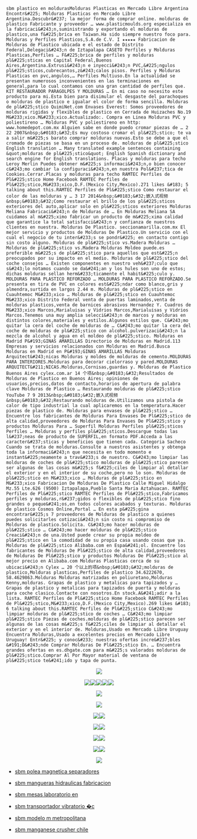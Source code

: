 
```
sbm plastico en moldurasMolduras Plasticas en Mercado Libre Argentina Encontr&#225; Molduras Plasticas en Mercado Libre Argentina.Descubr&#237; la mejor forma de comprar online. molduras de plastico Fabricante y proveedor … www.plasticmoulds.org especializa en la fabricaci&#243;n,suministrando y exportando el molduras de plastico,una f&#225;brica en Taiwan.Ha sido siempre nuestro foco para. Molduras y Perfiles Plasticos,S.A.de C.V. I ★★★★★ Fabricacion de Molduras de Plastico ubicada e el estado de Distrito Federal,Delegaci&#243;n de Iztapalapa CASETO Perfiles y Molduras Plasticas,Perfiles … F&#225;brica de perfiles y molduras pl&#225;sticas en Capital Federal,Buenos Aires,Argentina.Extrusi&#243;n e inyecci&#243;n PVC,&#225;ngulos pl&#225;sticos,cubrecantos,z&#243;calos pisos. Perfiles y Molduras Plasticas en pvc,angulos,… Perfiles Multiuso.En la actualidad se presentan numerosos inconvenientes en las terminaciones en general,para lo cual contamos con una gran cantidad de perfiles que. KIT RESTAURADOR PARAGOLPES Y MOLDURAS … En mi caso no necesito este producto para mi.Esta bien para disimular el desgaste del parachoques o molduras de plastico e igualar el color de forma sencilla. Molduras de pl&#225;stico QuimiNet.com Envases Everest: Somos proveedores de molduras rigidas y flexibles de plastico en Cerrada de Huizaches No.19 M&#233;xico.M&#233;xico.Actualizado:. Compra en Linea Molduras PVC y poliestireno … Molduras PVC y poliestireno en http: www.homedepot.com.mx Alguien sabe en donde puedo cromar piezas de … 2 22 2007&nbsp;&#0183;&#32;Es muy costoso cromar el pl&#225;stico; te va a salir m&#225;s barato comprar molduras nuevas.Esto se debe a que el cromado de piezas se basa en un proceso de. molduras de pl&#225;stico English translation … Many translated example sentences containing &quot;molduras de pl&#225;stico&quot; English Spanish dictionary and search engine for English translations. Placas y molduras para techo Leroy Merlin Puedes obtener m&#225;s informaci&#243;n,o bien conocer c&#243;mo cambiar la configuraci&#243;n,en nuestra Pol&#237;tica de Cookies.Cerrar.Placas y molduras para techo RAMTEC Perfiles de Pl&#225;stico Home Facebook RAMTEC Perfiles de Pl&#225;stico,M&#233;xico,D.F.(Mexico City,Mexico).271 likes &#183; 5 talking about this.RAMTEC Perfiles de Pl&#225;stico Como restaurar el color de las molduras y … 3 17 2014&nbsp;&#0183;&#32;嵌入式视频&nbsp;&#0183;&#32;Como restaurar el brillo de los pl&#225;sticos exteriores del auto,aplicar solo en pl&#225;sticos exteriores Molduras Meliana Fabricaci&#243;n de Molduras de … En Molduras Meliana SA cuidamos al m&#225;ximo fabricar un producto de m&#225;xima calidad que garantice la total satisfacci&#243;n y confianza de nuestros clientes en nuestra. Molduras De Plastico. seccionamarilla.com.mx El mejor servicio y productos de Molduras De Plastico.Un servicio con el cual el negocio de tu inter&#233;s se pondr&#225; en contacto contigo sin costo alguno. Molduras de pl&#225;stico vs.Madera Molduras … Molduras de pl&#225;stico vs.Madera Molduras Moldeo puede.es preferible m&#225;s de pl&#225;stico para aquellos que est&#225;n preocupados por su impacto en el medio. Molduras de pl&#225;stico del coche consejos … Existen componentes en nuestro veh&#237;culo que s&#243;lo notamos cuando se da&#241;an y los hules son uno de estos; dichas molduras sellan herm&#233;ticamente el habit&#225;culo y. MOLDURAS PARA PLASTICO REFORZADO … MOLDURAS PARA PLASTICO REFORZADO.Se presenta en tira de PVC en colores est&#225;ndar como blanco,gris y almendra,surtida en largos 2.44 m. Molduras de pl&#225;stico en Cuauhtemoc M&#233;xico … Molduras de pl&#225;stico en Cuauhtemoc M&#233;xico Distrito Federal venta de puertas laminados,venta de molduras plasticos,venta de barnices abrasivos Hernandez Y. Cuadros de M&#233;xico Marcos,Marialuisas y Vidrios Marcos,Marialuisas y Vidrios Marcos.Tenemos una muy amplia selecci&#243;n de marcos y molduras en distintos colores,materiales y estilos.Algunos estilos que. C&#243;mo quitar la cera del coche de molduras de … C&#243;mo quitar la cera del coche de molduras de pl&#225;stico con alcohol.pulverizaci&#243;n la mezcla de alcohol y agua en el moldeo de pl&#225;stico. Molduras en Madrid P&#193;GINAS AMARILLAS Directorio de Molduras en Madrid.113 Empresas y servicios relacionados con Molduras en Madrid.Busca Molduras en Madrid en P&#193;GINAS AMARILLAS Molduras Arquitect&#243;nicas Molduras y moldes de molduras de cemento.MOLDURAS PARA INTERIORES.Molduras para decorar cielorraso y pared.MOLDURAS ARQUITECT&#211;NICAS.Molduras,Cornisas,guardas y. Molduras de Plastico Buenos Aires cylex.com.ar 14 个项&nbsp;&#0183;&#32;Resultados de Molduras de Plastico en Buenos Aires; opiniones de usuarios,precios,datos de contacto,horarios de apertura de palabra clave Molduras de Plastico … Restaurando molduras de pl&#225;stico YouTube 7 9 2013&nbsp;&#0183;&#32;嵌入式视频&nbsp;&#0183;&#32;Restaurando molduras de.Utilizamos una pistola de calor de tipo industrial la cual aplicaremos en la temperatura.Hacer piezas de plastico de. Molduras para envases de pl&#225;stico … Encuentre los fabricantes de Molduras Para Envases De Pl&#225;stico de alta calidad,proveedores de Molduras Para Envases De Pl&#225;stico y productos Molduras Para … Superfil Molduras Perfiles pl&#225;sticos Perfiles … Molduras y perfiles pl&#225;sticos.Descargue todas las l&#237;neas de producto de SUPERFIL,en formato PDF.Acceda a las caracter&#237;sticas y beneficios que tienen cada. Categoria Sacheco Cuando se trata de molduras.Consulte a nuestros asistentes y obtenga toda la informaci&#243;n que necesita en todo momento e instant&#225;neamente a trav&#233;s de nuestro. C&#243;mo limpiar las molduras de coches de pl&#225;stico molduras de pl&#225;stico parecen ser algunas de las cosas m&#225;s f&#225;ciles de limpiar al detallar el exterior y en el interior de su coche,pero no lo son. Molduras de pl&#225;stico en M&#233;xico … Molduras de pl&#225;stico en M&#233;xico Fabricacion De Molduras De Plastico Calle Miguel Hidalgo Mz.55 Lte.626 (9500) Iztapalapa,Pueblo Santa Maria Aztahuacan. RAMTEC Perfiles de Pl&#225;stico RAMTEC Perfiles de Pl&#225;stico,Fabricamos perfiles y molduras,r&#237;gidos o flexibles de pl&#225;stico fino grandes o peque&#241;os,en todos colores acabados y texturas. Molduras de plastico Cosmos Online,Portal … En esta p&#225;gina encontrar&#225;s 7 proveedores de Molduras de plastico a quienes puedes solicitarles cotizaci&#243;n sin costo ni compromiso de Molduras de plastico.Solicita. C&#243;mo hacer molduras de pl&#225;stico … C&#243;mo hacer molduras de pl&#225;stico Creaci&#243;n de una.Usted puede crear su propia moldeo de pl&#225;stico en la comodidad de su propia casa usando cosas que ya. Molduras de pl&#225;stico Alibaba.com en Espa&#241;ol. Encuentre los fabricantes de Molduras De Pl&#225;stico de alta calidad,proveedores de Molduras De Pl&#225;stico y productos Molduras De Pl&#225;stico al mejor precio en Alibaba.com Molduras Plasticas cerca de su ubicaci&#243;n Cylex … 20 个以上的项&nbsp;&#0183;&#32;molduras de plastico,Molduras plasticas,Perfiles de plastico 34.6222670, 58.4629863.Molduras Molduras matrizadas en poliuretano,Molduras Kenny,molduras. Grapas de plastico y metalicas para tapizados y … Grapas de plastico y metalicas para tapizados de puerta y molduras para coche clasico.Contacte con nosotros.En stock.A&#241;adir a la lista. RAMTEC Perfiles de Pl&#225;stico Home Facebook RAMTEC Perfiles de Pl&#225;stico,M&#233;xico,D.F.(Mexico City,Mexico).269 likes &#183; 6 talking about this.RAMTEC Perfiles de Pl&#225;stico C&#243;mo limpiar molduras de pl&#225;stico de coches … C&#243;mo limpiar pl&#225;stico Piezas de coches.molduras de pl&#225;stico parecen ser algunas de las cosas m&#225;s f&#225;ciles de limpiar al detallar el exterior y en el interior de. Molduras,Usado en Mercado Libre Uruguay Encuentra Molduras,Usado a excelentes precios en Mercado Libre Uruguay! Entr&#225; y conoc&#233; nuestras ofertas incre&#237;bles &#191;D&#243;nde Comprar Molduras De Pl&#225;stico En. … Encuentra grandes ofertas en es.dhgate.com para m&#225;s valorados molduras de pl&#225;stico.Comprar Al Por Mayor material de ventana de pl&#225;stico te&#241;ido y tapa de punta. 
```

<div align="center">

<a href="https://es-crusher.shibang-china.com/github&k=sbm+plastico+en+molduras"><img src="https://static.shibang-china.com/es/crusher/logo.jpg"></a>

<a href="https://es-crusher.shibang-china.com/github&k=sbm+plastico+en+molduras"><img src="https://static.shibang-china.com/es/crusher/index.jpg"></a><a href="https://es-crusher.shibang-china.com/material.htmlgithub&k=sbm+plastico+en+molduras"><img src="https://static.shibang-china.com/es/crusher/material.jpg"></a><a href="https://es-crusher.shibang-china.com/application.htmlgithub&k=sbm+plastico+en+molduras"><img src="https://static.shibang-china.com/es/crusher/application.jpg"></a><a href="https://es-crusher.shibang-china.com/aboutus.htmlgithub&k=sbm+plastico+en+molduras"><img src="https://static.shibang-china.com/es/crusher/aboutus.jpg"></a><a href="https://es-crusher.shibang-china.com/contact.htmlgithub&k=sbm+plastico+en+molduras"><img src="https://static.shibang-china.com/es/crusher/contact.jpg"></a>

<a href="https://es-crusher.shibang-china.com/github&k=sbm+plastico+en+molduras"><img src="https://static.shibang-china.com/es/crusher/banner.jpg"></a>

<a href="https://swt.shibang-china.com/github&k=sbm+plastico+en+molduras"><img src="https://static.shibang-china.com/es/crusher/text.jpg"></a>

<a href="https://swt.shibang-china.com/github&k=sbm+plastico+en+molduras"><img src="https://static.shibang-china.com/es/crusher/chat.jpg"></a><a href="https://es-crusher.shibang-china.com/contact.htmlgithub&k=sbm+plastico+en+molduras"><img src="https://static.shibang-china.com/es/crusher/message.jpg"></a>

<a href="https://es-crusher.shibang-china.com/products/pe.htmlgithub&k=sbm+plastico+en+molduras"><img src="https://static.shibang-china.com/es/crusher/pe.jpg"></a><a href="https://es-crusher.shibang-china.com/products/pf.htmlgithub&k=sbm+plastico+en+molduras"><img src="https://static.shibang-china.com/es/crusher/pf.jpg"></a>

<a href="https://es-crusher.shibang-china.com/products/hpt.htmlgithub&k=sbm+plastico+en+molduras"><img src="https://static.shibang-china.com/es/crusher/hpt.jpg"></a><a href="https://es-crusher.shibang-china.com/products/vsi.htmlgithub&k=sbm+plastico+en+molduras"><img src="https://static.shibang-china.com/es/crusher/vsi.jpg"></a>

<a href="https://es-crusher.shibang-china.com/products/klv.htmlgithub&k=sbm+plastico+en+molduras"><img src="https://static.shibang-china.com/es/crusher/klv.jpg"></a><a href="https://es-crusher.shibang-china.com/products/portable.htmlgithub&k=sbm+plastico+en+molduras"><img src="https://static.shibang-china.com/es/crusher/portable.jpg"></a>

<a href="https://swt.shibang-china.com/github&k=sbm+plastico+en+molduras"><img src="https://static.shibang-china.com/es/crusher/case.jpg"></a>

</div>


* [sbm polea magnetica separadores](sbm%20polea%20magnetica%20separadores.md)

* [sbm mangueras hidraulicas fabricacion](sbm%20mangueras%20hidraulicas%20fabricacion.md)

* [sbm mesas laboratorio en](sbm%20mesas%20laboratorio%20en.md)

* [sbm transportador vibratorio �c](sbm%20transportador%20vibratorio%20%EF%BF%BDc.md)

* [sbm modelo m metropolitana](sbm%20modelo%20m%20metropolitana.md)

* [sbm manganese crusher chile](sbm%20manganese%20crusher%20chile.md)